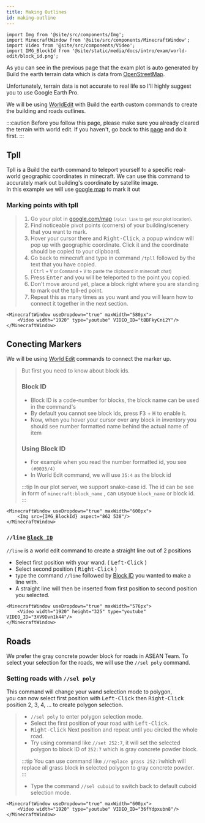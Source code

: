 ```yaml
---
title: Making Outlines
id: making-outline
---
```

```mdx-code-block
import Img from '@site/src/components/Img';
import MinecraftWindow from '@site/src/components/MinecraftWindow';
import Video from '@site/src/components/Video';
import IMG_BlockId from '@site/static/media/docs/intro/exam/world-edit/block_id.png';
```

As you can see in the previous page that the exam plot is auto generated by Build the earth terrain data 
which is data from [OpenStreetMap](https://www.openstreetmap.org/). 

Unfortunately, terrain data is not accurate to real life so I'll highly suggest you to use Google Earth Pro.

We will be using [WorldEdit](./world-edit) with Build the earth custom commands to create the building and roads outlines.

:::caution
Before you follow this page, please make sure you already cleared the terrain with world edit. 
If you haven't, go back to this [page](./world-edit#clearing-terrain) and do it first.
:::

## Tpll
Tpll is a Build the earth command to teleport yourself to a specific real-world geographic coordinates in minecraft.
We can use this command to accurately mark out building's coordinate by satellite image.<br/>
In this example we will use [google map](https://www.google.com/maps) to mark it out

### Marking points with tpll
> 1. Go your plot in [google.com/map](https://www.google.com/maps) <small>(`/plot link` to get your plot location)</small>.
> 2. Find noticeable pivot points (corners) of your building/scenery that you want to mark.
> 3. Hover your cursor there and <kbd>Right-Click</kbd>, a popup window will pop up with geographic coordinate.
> Click it and the coordinate should be copied to your clipboard.
> 4. Go back to minecraft and type in command `/tpll` followed by the text that you have copied.<br/>
> <small>( <kbd>Ctrl</kbd> + <kbd>V</kbd> or <kbd>Command</kbd> + <kbd>V</kbd> to paste the clipboard in minecraft chat)</small>
> 5. Press <kbd>Enter</kbd> and you will be teleported to the point you copied.
> 6. Don't move around yet, place a block right where you are standing to mark out the tpll-ed point.
> 7. Repeat this as many times as you want and you will learn how to connect it together in the next section. 
```mdx-code-block
<MinecraftWindow useDropdown="true" maxWidth="580px">
    <Video width="1920" type="youtube" VIDEO_ID="tBBFkyCni2Y"/>
</MinecraftWindow>
```

## Conecting Markers
We will be using [World Edit](./world-edit) commands to connect the marker up.
> But first you need to know about block ids.<br/>
> ### Block ID
> * Block ID is a code-number for blocks, the block name can be used in the command's
> * By default you cannot see block ids, press <kbd>F3</kbd> + <kbd>H</kbd> to enable it.
> * Now, when you hover your cursor over any block in inventory you should see number formatted name behind the actual name of item
> ### Using Block ID
> * For example when you read the number formatted id, you see  `(#0035/4)`
> * In World Edit command, we will use `35:4` as the block id
>
> :::tip
> In our plot server, we support snake-case id. The id can be see in form of `minecraft:block_name`
> , can usyoue `block_name` or block id.
> :::
```mdx-code-block
<MinecraftWindow useDropdown="true" maxWidth="600px">
    <Img src={IMG_BlockId} aspect="862 538"/>
</MinecraftWindow>
```

### `//line` [`Block ID`](./making-outline#block-id)
`//line` is a world edit command to create a straight line out of 2 positions
* Select first position with your wand. ( <kbd>Left-Click</kbd> )
* Select second position ( <kbd>Right-Click</kbd> )
* type the command `//line` followed by [Block ID](./making-outline#block-id) you wanted to make a line with.
* A straight line will then be inserted from first position to second position you selected.
```mdx-code-block
<MinecraftWindow useDropdown="true" maxWidth="576px">
    <Video width="1920" height="325" type="youtube" VIDEO_ID="3XV9Dvn1k44"/>
</MinecraftWindow>
```

## Roads
We prefer the gray concrete powder block for roads in ASEAN Team.
To select your selection for the roads, we will use the `//sel poly` command.<br/>

### Setting roads with `//sel poly`
This command will change your wand selection mode to polygon,<br/> you can now select first position with <kbd>Left-Click</kbd>
then <kbd>Right-Click</kbd> position 2, 3, 4, ... to create polygon selection.
> * `//sel poly` to enter polygon selection mode.
> * Select the first position of your road with <kbd>Left-Click</kbd>.
> * <kbd>Right-Click</kbd> Next position and repeat until you circled the whole road.
> * Try using command like `//set 252:7`, it will set the selected polygon to block ID of  `252:7` which is gray concrete powder block.
>
> :::tip
> You can use command like `//replace grass 252:7`which will replace all grass block in selected polygon to gray concrete powder.
> :::
> * Type the command `//sel cuboid` to switch back to default cuboid selection mode.
>
```mdx-code-block
<MinecraftWindow useDropdown="true" maxWidth="600px">
    <Video width="1920" type="youtube" VIDEO_ID="36fYdpxubn8"/>
</MinecraftWindow>
```